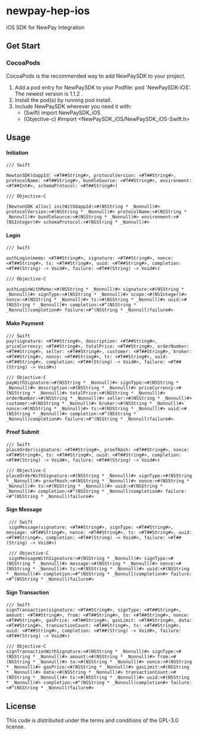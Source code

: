 # newpay-hep-ios
iOS SDK for NewPay Integration


## Get Start

### CocoaPods

CocoaPods is the recommended way to add NewPaySDK to your project.

1. Add a pod entry for NewPaySDK to your Podfile: pod 'NewPaySDK-iOS'. The newest version is 1.1.2 .
2. Install the pod(s) by running pod install.
3. Include NewPaySDK wherever you need it with:
    - (Swift) import NewPaySDK_iOS 
    - (Objective-c) #import <NewPaySDK_iOS/NewPaySDK_iOS-Swift.h>
    
    

## Usage


#### Initiation

 ```
 /// Swift
 
 NewtonSDK(dappId: <#T##String#>, protocolVersion: <#T##String#>, protocolName: <#T##String#>, bundleSource: <#T##String#>, environment: <#T##Int#>, schemaProtocol: <#T##String#>)
 
 /// Objective-C
 
 [NewtonSDK alloc] initWithDappId:<#(NSString * _Nonnull)#> protocolVersion:<#(NSString * _Nonnull)#> protocolName:<#(NSString * _Nonnull)#> bundleSource:<#(NSString * _Nonnull)#> environment:<#(NSInteger)#> schemaProtocol:<#(NSString * _Nonnull)#>
 
 ```
 
 #### Login
 
 ```
 /// Swift
 
 authLogin(memo: <#T##String#>, signature: <#T##String#>, nonce: <#T##String#>, ts: <#T##String#>, uuid: <#T##String#>, completion: <#T##(String) -> Void#>, failure: <#T##(String) -> Void#>)
 
 /// Objective-C
 
 authLoginWithMemo:<#(NSString * _Nonnull)#> signature:<#(NSString * _Nonnull)#> signType:<#(NSString * _Nonnull)#> scope:<#(NSInteger)#> nonce:<#(NSString * _Nonnull)#> ts:<#(NSString * _Nonnull)#> uuid:<#(NSString * _Nonnull)#> completion:<#^(NSString * _Nonnull)completion#> failure:<#^(NSString * _Nonnull)failure#>
 
 ```
 
 #### Make Payment
 
 ```
 /// Swift
 pay(signature: <#T##String#>, description: <#T##String#>, priceCurrency: <#T##String#>, totalPrice: <#T##String#>, orderNumber: <#T##String#>, seller: <#T##String#>, customer: <#T##String#>, broker: <#T##String#>, nonce: <#T##String#>, ts: <#T##String#>, uuid: <#T##String#>, completion: <#T##(String) -> Void#>, failure: <#T##(String) -> Void#>)
 
 /// Objective-C
 payWithSignature:<#(NSString * _Nonnull)#> signType:<#(NSString * _Nonnull)#> description:<#(NSString * _Nonnull)#> priceCurrency:<#(NSString * _Nonnull)#> totalPrice:<#(NSString * _Nonnull)#> orderNumber:<#(NSString * _Nonnull)#> seller:<#(NSString * _Nonnull)#> customer:<#(NSString * _Nonnull)#> broker:<#(NSString * _Nonnull)#> nonce:<#(NSString * _Nonnull)#> ts:<#(NSString * _Nonnull)#> uuid:<#(NSString * _Nonnull)#> completion:<#^(NSString * _Nonnull)completion#> failure:<#^(NSString * _Nonnull)failure#>
 ```
 
 #### Proof Submit
 
 ```
 /// Swift
 placeOrder(signature: <#T##String#>, proofHash: <#T##String#>, nonce: <#T##String#>, ts: <#T##String#>, uuid: <#T##String#>, completion: <#T##(String) -> Void#>, failure: <#T##(String) -> Void#>)
 
 /// Objective-C
 placeOrderWithSignature:<#(NSString * _Nonnull)#> signType:<#(NSString * _Nonnull)#> proofHash:<#(NSString * _Nonnull)#> nonce:<#(NSString * _Nonnull)#> ts:<#(NSString * _Nonnull)#> uuid:<#(NSString * _Nonnull)#> completion:<#^(NSString * _Nonnull)completion#> failure:<#^(NSString * _Nonnull)failure#>
 ```
 
 #### Sign Message
 
 ```
  /// Swift
  signMessage(signature: <#T##String#>, signType: <#T##String#>, message: <#T##String#>, nonce: <#T##String#>, ts: <#T##String#>, uuid: <#T##String#>, completion: <#T##(String) -> Void#>, failure: <#T##(String) -> Void#>)
  
  /// Objective-C
  signMessageWithSignature:<#(NSString * _Nonnull)#> signType:<#(NSString * _Nonnull)#> message:<#(NSString * _Nonnull)#> nonce:<#(NSString * _Nonnull)#> ts:<#(NSString * _Nonnull)#> uuid:<#(NSString * _Nonnull)#> completion:<#^(NSString * _Nonnull)completion#> failure:<#^(NSString * _Nonnull)failure#>
 ```
 
 #### Sign Transaction
 
 ```
 /// Swift
 signTransaction(signature: <#T##String#>, signType: <#T##String#>, amount: <#T##String#>, from: <#T##String#>, to: <#T##String#>, nonce: <#T##String#>, gasPrice: <#T##String#>, gasLimit: <#T##String#>, data: <#T##String#>, transactionCount: <#T##String#>, ts: <#T##String#>, uuid: <#T##String#>, completion: <#T##(String) -> Void#>, failure: <#T##(String) -> Void#>)
 
 /// Objective-C
 signTransactionWithSignature:<#(NSString * _Nonnull)#> signType:<#(NSString * _Nonnull)#> amount:<#(NSString * _Nonnull)#> from:<#(NSString * _Nonnull)#> to:<#(NSString * _Nonnull)#> nonce:<#(NSString * _Nonnull)#> gasPrice:<#(NSString * _Nonnull)#> gasLimit:<#(NSString * _Nonnull)#> data:<#(NSString * _Nonnull)#> transactionCount:<#(NSString * _Nonnull)#> ts:<#(NSString * _Nonnull)#> uuid:<#(NSString * _Nonnull)#> completion:<#^(NSString * _Nonnull)completion#> failure:<#^(NSString * _Nonnull)failure#>
 
 ```
 
 ## License
 
 This code is distributed under the terms and conditions of the GPL-3.0 license.
